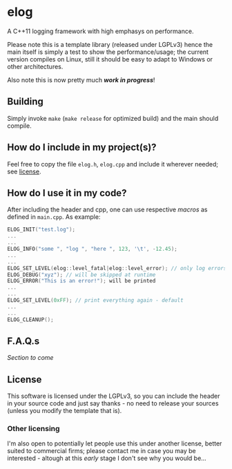 # elog
A C++11 logging framework with high emphasys on performance.

Please note this is a template library (released under LGPLv3) hence the main itself is simply a test to show the performance/usage; the current version compiles on Linux, still it should be easy to adapt to Windows or other architectures.

Also note this is now pretty much ***work in progress***!

## Building
Simply invoke `make` (`make release` for optimized build) and the main should compile.

## How do I include in my project(s)?
Feel free to copy the file `elog.h`, `elog.cpp` and include it wherever needed; see [license](#license).

## How do I use it in my code?
After including the header and cpp, one can use respective *macros* as defined in `main.cpp`. As example:
``` c++
ELOG_INIT("test.log");
...
...
ELOG_INFO("some ", "log ", "here ", 123, '\t', -12.45);
...
...
ELOG_SET_LEVEL(elog::level_fatal|elog::level_error); // only log errors and fatal events
ELOG_DEBUG("xyz"); // will be skipped at runtime
ELOG_ERROR("This is an error!"); will be printed
...
...
ELOG_SET_LEVEL(0xFF); // print everything again - default
...
...
ELOG_CLEANUP();
```

## F.A.Q.s
*Section to come*

## License
This software is licensed under the LGPLv3, so you can include the header in your source code and just say thanks - no need to release your sources (unless you modify the template that is).

### Other licensing
I'm also open to potentially let people use this under another license, better suited to commercial firms; please contact me in case you may be interested - altough at this *early* stage I don't see why you would be...
